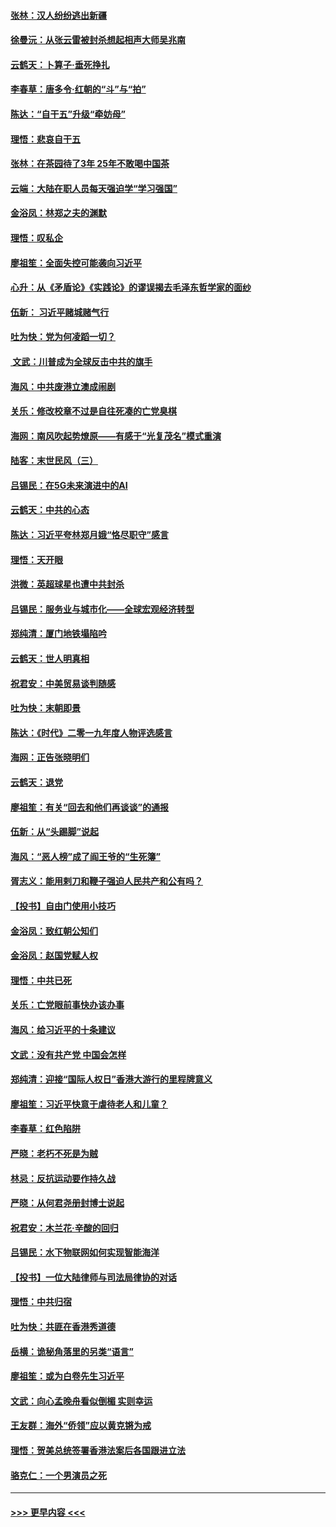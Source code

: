 #### [张林：汉人纷纷逃出新疆](../pages/nsc993/n11743530.md?t=12251033) 
#### [徐曼沅：从张云雷被封杀想起相声大师吴兆南](../pages/nsc993/n11741816.md?t=12251033) 
#### [云鹤天：卜算子‧垂死挣扎](../pages/nsc993/n11739956.md?t=12251033) 
#### [李春草：唐多令‧红朝的“斗”与“拍”](../pages/nsc993/n11739830.md?t=12251033) 
#### [陈达：“自干五”升级“牵妨母”](../pages/nsc993/n11739724.md?t=12251033) 
#### [理悟：悲哀自干五](../pages/nsc993/n11739547.md?t=12251033) 
#### [张林：在茶园待了3年 25年不敢喝中国茶](../pages/nsc993/n11739240.md?t=12251033) 
#### [云端：大陆在职人员每天强迫学“学习强国”](../pages/nsc993/n11738735.md?t=12251033) 
#### [金浴凤：林郑之夫的渊默](../pages/nsc993/n11737735.md?t=12251033) 
#### [理悟：叹私企](../pages/nsc993/n11737715.md?t=12251033) 
#### [廖祖笙：全面失控可能袭向习近平](../pages/nsc993/n11737704.md?t=12251033) 
#### [心升：从《矛盾论》《实践论》的谬误揭去毛泽东哲学家的面纱](../pages/nsc993/n11736962.md?t=12251033) 
#### [伍新： 习近平赌城赌气行](../pages/nsc993/n11736929.md?t=12251033) 
#### [吐为快：党为何凌蹈一切？](../pages/nsc993/n11736915.md?t=12251033) 
#### [ 文武：川普成为全球反击中共的旗手](../pages/nsc993/n11736882.md?t=12251033) 
#### [海风：中共废港立澳成闹剧](../pages/nsc993/n11735857.md?t=12251033) 
#### [关乐：修改校章不过是自往死凑的亡党臭棋](../pages/nsc993/n11735097.md?t=12251033) 
#### [海网：南风吹起势燎原——有感于“光复茂名”模式重演](../pages/nsc993/n11732308.md?t=12251033) 
#### [陆客：末世民风（三）](../pages/nsc993/n11732211.md?t=12251033) 
#### [吕锡民：在5G未来演进中的AI](../pages/nsc993/n11730010.md?t=12251033) 
#### [云鹤天：中共的心态](../pages/nsc993/n11729906.md?t=12251033) 
#### [陈达：习近平夸林郑月娥“恪尽职守”感言](../pages/nsc993/n11729881.md?t=12251033) 
#### [理悟：天开眼](../pages/nsc993/n11729699.md?t=12251033) 
#### [洪微：英超球星也遭中共封杀](../pages/nsc993/n11727243.md?t=12251033) 
#### [吕锡民：服务业与城市化——全球宏观经济转型](../pages/nsc993/n11725845.md?t=12251033) 
#### [郑纯清：厦门地铁塌陷吟](../pages/nsc993/n11725813.md?t=12251033) 
#### [云鹤天：世人明真相](../pages/nsc993/n11725621.md?t=12251033) 
#### [祝君安：中美贸易谈判随感](../pages/nsc993/n11725609.md?t=12251033) 
#### [吐为快：末朝即景](../pages/nsc993/n11723365.md?t=12251033) 
#### [陈达：《时代》二零一九年度人物评选感言](../pages/nsc993/n11723337.md?t=12251033) 
#### [海网：正告张晓明们](../pages/nsc993/n11723228.md?t=12251033) 
#### [云鹤天：退党](../pages/nsc993/n11723056.md?t=12251033) 
#### [廖祖笙：有关“回去和他们再谈谈”的通报](../pages/nsc993/n11722442.md?t=12251033) 
#### [伍新：从“头踢脚”说起](../pages/nsc993/n11722429.md?t=12251033) 
#### [海风：“恶人榜”成了阎王爷的“生死簿”](../pages/nsc993/n11722272.md?t=12251033) 
#### [胥志义：能用剌刀和鞭子强迫人民共产和公有吗？](../pages/nsc993/n11720569.md?t=12251033) 
#### [【投书】自由门使用小技巧](../pages/nsc993/n11720180.md?t=12251033) 
#### [金浴凤：致红朝公知们](../pages/nsc993/n11720563.md?t=12251033) 
#### [金浴凤：赵国党赋人权](../pages/nsc993/n11720533.md?t=12251033) 
#### [理悟：中共已死](../pages/nsc993/n11720233.md?t=12251033) 
#### [关乐：亡党眼前事快办该办事](../pages/nsc993/n11719160.md?t=12251033) 
#### [海风：给习近平的十条建议](../pages/nsc993/n11717616.md?t=12251033) 
#### [文武：没有共产党 中国会怎样](../pages/nsc993/n11717584.md?t=12251033) 
#### [郑纯清：迎接“国际人权日”香港大游行的里程牌意义](../pages/nsc993/n11717417.md?t=12251033) 
#### [廖祖笙：习近平快意于虐待老人和儿童？](../pages/nsc993/n11715313.md?t=12251033) 
#### [李春草：红色陷阱](../pages/nsc993/n11715029.md?t=12251033) 
#### [严晓：老朽不死是为贼](../pages/nsc993/n11712910.md?t=12251033) 
#### [林忌：反抗运动要作持久战](../pages/nsc993/n11712623.md?t=12251033) 
#### [严晓：从何君尧册封博士说起](../pages/nsc993/n11712465.md?t=12251033) 
#### [祝君安：木兰花·辛酸的回归](../pages/nsc993/n11712381.md?t=12251033) 
#### [吕锡民：水下物联网如何实现智能海洋](../pages/nsc993/n11711158.md?t=12251033) 
#### [【投书】一位大陆律师与司法局律协的对话](../pages/nsc993/n11709675.md?t=12251033) 
#### [理悟：中共归宿](../pages/nsc993/n11710059.md?t=12251033) 
#### [吐为快：共匪在香港秀道德](../pages/nsc993/n11709979.md?t=12251033) 
#### [岳横：诡秘角落里的另类“语言”](../pages/nsc993/n11709792.md?t=12251033) 
#### [廖祖笙：或为白卷先生习近平](../pages/nsc993/n11708330.md?t=12251033) 
#### [文武：向心孟晚舟看似倒楣 实则幸运](../pages/nsc993/n11708236.md?t=12251033) 
#### [王友群：海外“侨领”应以黄克锵为戒](../pages/nsc993/n11706176.md?t=12251033) 
#### [理悟：贺美总统签署香港法案后各国跟进立法](../pages/nsc993/n11706853.md?t=12251033) 
#### [骆克仁：一个男演员之死](../pages/nsc993/n11706677.md?t=12251033) 

----
#### [ >>> 更早内容 <<< ](../indexes/nsc993-earlier.md)
